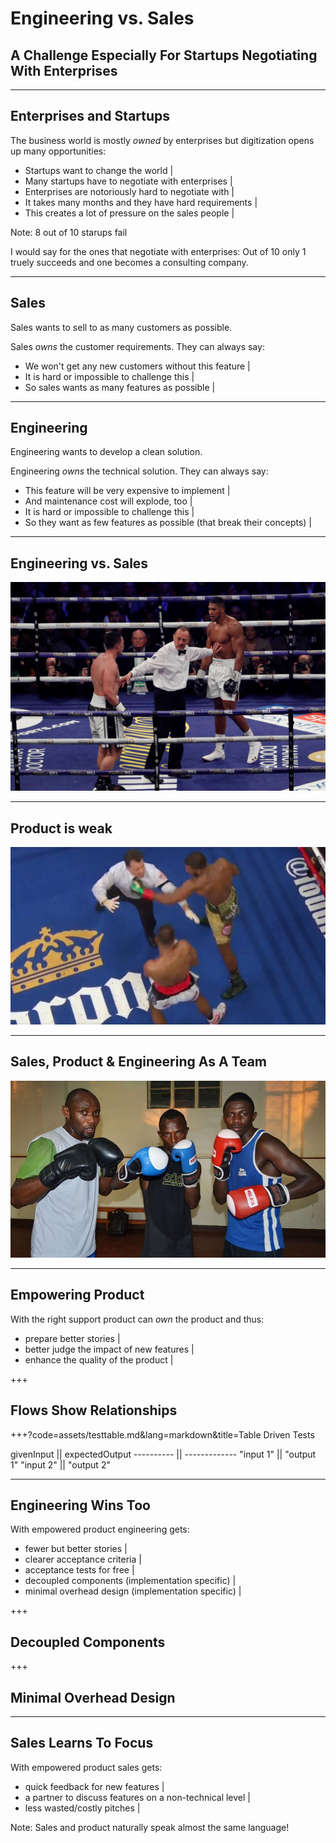 # Engineering vs. Sales
<h2 class="fragment">A Challenge Especially For Startups Negotiating With Enterprises</h2>

---

## Enterprises and Startups

The business world is mostly *owned* by enterprises but digitization opens up many opportunities:
- Startups want to change the world |
- Many startups have to negotiate with enterprises |
- Enterprises are notoriously hard to negotiate with |
- It takes many months and they have hard requirements |
- This creates a lot of pressure on the sales people |

Note:
8 out of 10 starups fail

I would say for the ones that negotiate with enterprises:
Out of 10 only 1 truely succeeds and one becomes a consulting company.

---

## Sales

Sales wants to sell to as many customers as possible.

Sales *owns* the customer requirements. They can always say:
- We won't get any new customers without this feature |
- It is hard or impossible to challenge this |
- So sales wants as many features as possible |

---

## Engineering

Engineering wants to develop a clean solution.

Engineering *owns* the technical solution. They can always say:
- This feature will be very expensive to implement |
- And maintenance cost will explode, too |
- It is hard or impossible to challenge this |
- So they want as few features as possible (that break their concepts) |

---

## Engineering vs. Sales

![Engineering vs. Sales](assets/SalesVsEng+Prod.jpg)

---

## Product is weak

![Product is weak](assets/ProdGetsHit.png)

---

## Sales, Product & Engineering As A Team

![Sales, Product & Engineering As A Team](assets/3boxers.jpg)

---

## Empowering Product

With the right support product can *own* the product and thus:
- prepare better stories |
- better judge the impact of new features |
- enhance the quality of the product |

+++

## Flows Show Relationships

+++?code=assets/testtable.md&lang=markdown&title=Table Driven Tests

givenInput || expectedOutput
---------- || -------------
"input 1"  || "output 1"
"input 2"  || "output 2"

---

## Engineering Wins Too

With empowered product engineering gets:
- fewer but better stories |
- clearer acceptance criteria |
- acceptance tests for free |
- decoupled components (implementation specific) |
- minimal overhead design (implementation specific) |

+++

## Decoupled Components

+++

## Minimal Overhead Design

---

## Sales Learns To Focus

With empowered product sales gets:
- quick feedback for new features |
- a partner to discuss features on a non-technical level |
- less wasted/costly pitches |

Note:
Sales and product naturally speak almost the same language!

